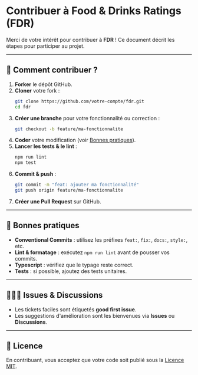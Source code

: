# Contribuer à Food & Drinks Ratings (FDR)

Merci de votre intérêt pour contribuer à **FDR** ! Ce document décrit les étapes pour participer au projet.

---

## 🚀 Comment contribuer ?

1. **Forker** le dépôt GitHub.
2. **Cloner** votre fork :
   ```bash
   git clone https://github.com/votre-compte/fdr.git
   cd fdr
   ```
3. **Créer une branche** pour votre fonctionnalité ou correction :
   ```bash
   git checkout -b feature/ma-fonctionnalite
   ```
4. **Coder** votre modification (voir [Bonnes pratiques](#bonnes-pratiques)).
5. **Lancer les tests & le lint** :
   ```bash
   npm run lint
   npm test
   ```
6. **Commit & push** :
   ```bash
   git commit -m "feat: ajouter ma fonctionnalité"
   git push origin feature/ma-fonctionnalite
   ```
7. **Créer une Pull Request** sur GitHub.

---

## 📝 Bonnes pratiques

- **Conventional Commits** : utilisez les préfixes `feat:`, `fix:`, `docs:`, `style:`, etc.
- **Lint & formatage** : exécutez `npm run lint` avant de pousser vos commits.
- **Typescript** : vérifiez que le typage reste correct.
- **Tests** : si possible, ajoutez des tests unitaires.

---

## 🧑‍🤝‍🧑 Issues & Discussions

- Les tickets faciles sont étiquetés **good first issue**.
- Les suggestions d'amélioration sont les bienvenues via **Issues** ou **Discussions**.

---

## 📄 Licence

En contribuant, vous acceptez que votre code soit publié sous la [Licence MIT](LICENSE).
